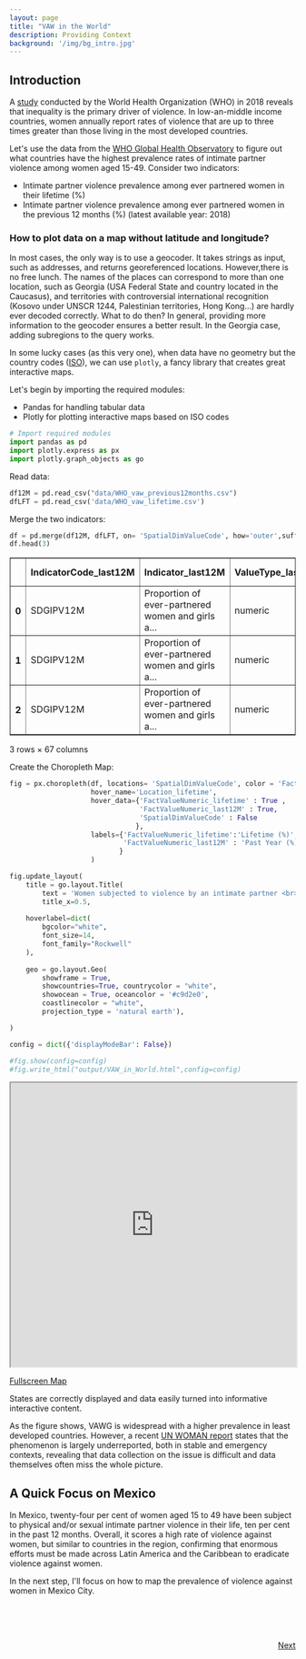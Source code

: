 ```yaml
---
layout: page
title: "VAW in the World"
description: Providing Context
background: '/img/bg_intro.jpg'
---
```



## Introduction

A [study](https://www.who.int/news/item/09-03-2021-devastatingly-pervasive-1-in-3-women-globally-experience-violence) conducted by the World Health Organization (WHO) in 2018 reveals that inequality is the primary driver of violence. In low-an-middle income countries, women annually report rates of violence that are up to three times greater than those living in the most developed countries.

Let's use the data from the [WHO Global Health Observatory](https://www.who.int/data/gho/indicator-metadata-registry/imr-details/3685) to figure out what countries have the highest prevalence rates of intimate partner violence among women aged 15-49. Consider two indicators: 

- Intimate partner violence prevalence among ever partnered women in their lifetime (%)
- Intimate partner violence prevalence among ever partnered women in the previous 12 months (%) (latest available year: 2018)

### How to plot data on a map without latitude and longitude?

In most cases, the only way is to use a geocoder. It takes strings as input, such as addresses, and returns georeferenced locations. However,there is no free lunch. The names of the places can correspond to more than one location, such as Georgia (USA Federal State and country located in the Caucasus), and territories with controversial international recognition (Kosovo under UNSCR 1244, Palestinian territories, Hong Kong...) are hardly ever decoded correctly. What to do then? In general, providing more information to the geocoder ensures a better result. In the Georgia case, adding subregions to the query works.

In some lucky cases (as this very one), when data have no geometry but the country codes ([ISO](https://en.wikipedia.org/wiki/List_of_ISO_3166_country_codes)), we can use `plotly`, a fancy library that creates great interactive maps.


Let's begin by importing the required modules:

* Pandas for handling tabular data
* Plotly for plotting interactive maps based on ISO codes


```python
# Import required modules
import pandas as pd
import plotly.express as px
import plotly.graph_objects as go
```

Read data:


```python
df12M = pd.read_csv("data/WHO_vaw_previous12months.csv")
dfLFT = pd.read_csv('data/WHO_vaw_lifetime.csv')
```

Merge the two indicators:


```python
df = pd.merge(df12M, dfLFT, on= 'SpatialDimValueCode', how='outer',suffixes=('_last12M','_lifetime'))
df.head(3)
```




<div>
<div class="divScroll">
<style scoped>
    .dataframe tbody tr th:only-of-type {
        vertical-align: middle;
    }

    .dataframe tbody tr th {
        vertical-align: top;
    }

    .dataframe thead th {
        text-align: right;
    }
</style>
<table border="1" class="dataframe">
  <thead>
    <tr style="text-align: right;">
      <th></th>
      <th>IndicatorCode_last12M</th>
      <th>Indicator_last12M</th>
      <th>ValueType_last12M</th>
      <th>ParentLocationCode_last12M</th>
      <th>ParentLocation_last12M</th>
      <th>Location type_last12M</th>
      <th>SpatialDimValueCode</th>
      <th>Location_last12M</th>
      <th>Period type_last12M</th>
      <th>Period_last12M</th>
      <th>...</th>
      <th>FactValueUoM_lifetime</th>
      <th>FactValueNumericLowPrefix_lifetime</th>
      <th>FactValueNumericLow_lifetime</th>
      <th>FactValueNumericHighPrefix_lifetime</th>
      <th>FactValueNumericHigh_lifetime</th>
      <th>Value_lifetime</th>
      <th>FactValueTranslationID_lifetime</th>
      <th>FactComments_lifetime</th>
      <th>Language_lifetime</th>
      <th>DateModified_lifetime</th>
    </tr>
  </thead>
  <tbody>
    <tr>
      <th>0</th>
      <td>SDGIPV12M</td>
      <td>Proportion of ever-partnered women and girls a...</td>
      <td>numeric</td>
      <td>AMR</td>
      <td>Americas</td>
      <td>Country</td>
      <td>DOM</td>
      <td>Dominican Republic</td>
      <td>Year</td>
      <td>2018.0</td>
      <td>...</td>
      <td>NaN</td>
      <td>NaN</td>
      <td>29.0</td>
      <td>NaN</td>
      <td>13.0</td>
      <td>19 [29 – 13]</td>
      <td>NaN</td>
      <td>NaN</td>
      <td>EN</td>
      <td>2021-05-05T21:00:00.000Z</td>
    </tr>
    <tr>
      <th>1</th>
      <td>SDGIPV12M</td>
      <td>Proportion of ever-partnered women and girls a...</td>
      <td>numeric</td>
      <td>AMR</td>
      <td>Americas</td>
      <td>Country</td>
      <td>MEX</td>
      <td>Mexico</td>
      <td>Year</td>
      <td>2018.0</td>
      <td>...</td>
      <td>NaN</td>
      <td>NaN</td>
      <td>35.0</td>
      <td>NaN</td>
      <td>16.0</td>
      <td>24 [35 – 16]</td>
      <td>NaN</td>
      <td>NaN</td>
      <td>EN</td>
      <td>2021-05-05T21:00:00.000Z</td>
    </tr>
    <tr>
      <th>2</th>
      <td>SDGIPV12M</td>
      <td>Proportion of ever-partnered women and girls a...</td>
      <td>numeric</td>
      <td>WPR</td>
      <td>Western Pacific</td>
      <td>Country</td>
      <td>VNM</td>
      <td>Viet Nam</td>
      <td>Year</td>
      <td>2018.0</td>
      <td>...</td>
      <td>NaN</td>
      <td>NaN</td>
      <td>38.0</td>
      <td>NaN</td>
      <td>15.0</td>
      <td>25 [38 – 15]</td>
      <td>NaN</td>
      <td>NaN</td>
      <td>EN</td>
      <td>2021-05-05T21:00:00.000Z</td>
    </tr>
  </tbody>
</table>
<p>3 rows × 67 columns</p>
</div>
</div>



Create the Choropleth Map: 


```python
fig = px.choropleth(df, locations= 'SpatialDimValueCode', color = 'FactValueNumeric_lifetime',
                    hover_name='Location_lifetime',
                    hover_data={'FactValueNumeric_lifetime' : True ,
                                'FactValueNumeric_last12M' : True,
                                'SpatialDimValueCode' : False
                               },
                    labels={'FactValueNumeric_lifetime':'Lifetime (%)',
                            'FactValueNumeric_last12M' : 'Past Year (%)'
                           }
                    )

fig.update_layout(
    title = go.layout.Title(
        text = 'Women subjected to violence by an intimate partner <br> at least once in their lifetime (%)'),
        title_x=0.5,
        
    hoverlabel=dict(
        bgcolor="white",
        font_size=14,
        font_family="Rockwell"
    ),
    
    geo = go.layout.Geo(
        showframe = True,
        showcountries=True, countrycolor = "white",
        showocean = True, oceancolor = '#c9d2e0',
        coastlinecolor = "white",
        projection_type = 'natural earth'),

)

config = dict({'displayModeBar': False})

#fig.show(config=config)
#fig.write_html("output/VAW_in_World.html",config=config)
```
<iframe src="https://cecilia-sartori.github.io/gs-exam/wav-in-world/" height="500px" width="100%"></iframe>

[Fullscreen Map](https://cecilia-sartori.github.io/gs-exam/wav-in-world/)

States are correctly displayed and data easily turned into informative interactive content.

 As the figure shows, VAWG is widespread with a higher prevalence in least developed countries. However, a recent [UN WOMAN report](https://worlds-women-2020-data-undesa.hub.arcgis.com/) states that the phenomenon is largely underreported, both in stable and emergency contexts, revealing that data collection on the issue is difficult and data themselves often miss the whole picture. 

## A Quick Focus on Mexico

In Mexico, twenty-four per cent of women aged 15 to 49 have been subject to physical and/or sexual intimate partner violence in their life, ten per cent in the past 12 months. Overall, it scores a high rate of violence against women, but similar to countries in the region, confirming that enormous efforts must be made across Latin America and the Caribbean to eradicate violence against women. 

In the next step, I'll focus on how to map the prevalence of violence against women in Mexico City. 


<span style="white-space: pre"> 

<p align="right">
    <a class="btn btn-light" href="{{"/2_mapping" | relative_url }}" role="button">Next</a>
</p>

